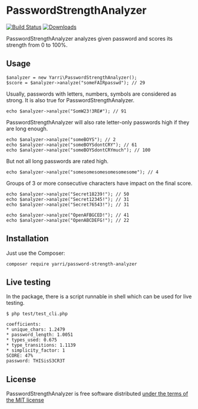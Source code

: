 PasswordStrengthAnalyzer
========================

[![Build Status](https://app.travis-ci.com/yarri/PasswordStrengthAnalyzer.svg?branch=master)](https://app.travis-ci.com/yarri/PasswordStrengthAnalyzer)
[![Downloads](https://img.shields.io/packagist/dt/yarri/password-strength-analyzer.svg)](https://packagist.org/packages/yarri/password-strength-analyzer)

PasswordStrengthAnalyzer analyzes given password and scores its strength from 0 to 100%.

Usage
-----

    $analyzer = new Yarri\PasswordStrengthAnalyzer();
    $score = $analyzer->analyze("someFAIRpasswd"); // 29

Usually, passwords with letters, numbers, symbols are considered as strong. It is also true for PasswordStrengthAnalyzer.

    echo $analyzer->analyze("SomW23!3RE#"); // 91

PasswordStrengthAnalyzer will also rate letter-only passwords high if they are long enough.

    echo $analyzer->analyze("someBOYS"); // 2
    echo $analyzer->analyze("someBOYSdontCRY"); // 61
    echo $analyzer->analyze("someBOYSdontCRYmuch"); // 100

But not all long passwords are rated high.

    echo $analyzer->analyze("somesomesomesomesomesome"); // 4

Groups of 3 or more consecutive characters have impact on the final score.

    echo $analyzer->analyze("Secret18239!"); // 50
    echo $analyzer->analyze("Secret12345!"); // 31
    echo $analyzer->analyze("Secret76543!"); // 31

    echo $analyzer->analyze("OpenAFBGCED!"); // 41
    echo $analyzer->analyze("OpenABCDEFG!"); // 22

Installation
------------

Just use the Composer:

    composer require yarri/password-strength-analyzer

Live testing
------------

In the package, there is a script runnable in shell which can be used for live testing.

    $ php test/test_cli.php

    coefficients:
    * unique_chars: 1.2479
    * password_length: 1.0051
    * types_used: 0.675
    * type_transitions: 1.1139
    * simplicity_factor: 1
    SCORE: 47%
    password: THISisS3CR3T

License
-------

PasswordStrengthAnalyzer is free software distributed [under the terms of the MIT license](http://www.opensource.org/licenses/mit-license)


[//]: # ( vim: set ts=2 et: )
